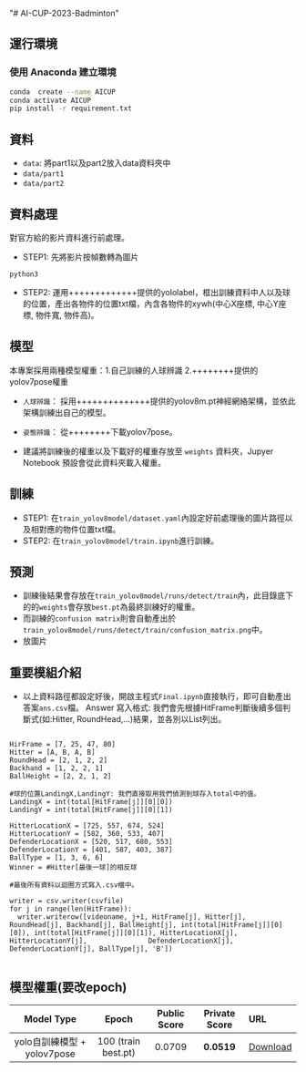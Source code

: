 "# AI-CUP-2023-Badminton" 

## 運行環境

### 使用 Anaconda 建立環境

```bash
conda  create --name AICUP
conda activate AICUP
pip install -r requirement.txt
```

## 資料

- `data`: 將part1以及part2放入data資料夾中
- `data/part1`
- `data/part2`

## 資料處理

對官方給的影片資料進行前處理。

- STEP1: 先將影片按幀數轉為圖片
```
python3

```
- STEP2: 運用+++++++++++++提供的yololabel，框出訓練資料中人以及球的位置，產出各物件的位置txt檔，內含各物件的xywh(中心X座標, 中心Y座標, 物件寬, 物件高)。


## 模型

本專案採用兩種模型權重：1.自己訓練的人球辨識  2.++++++++提供的yolov7pose權重

- `人球辨識`： 採用++++++++++++++提供的yolov8m.pt神經網絡架構，並依此架構訓練出自己的模型。
- `姿態辨識`： 從++++++++下載yolov7pose。

- 建議將訓練後的權重以及下載好的權重存放至 `weights` 資料夾，Jupyer Notebook 預設會從此資料夾載入權重。

## 訓練

- STEP1: 在`train_yolov8model/dataset.yaml`內設定好前處理後的圖片路徑以及相對應的物件位置txt檔。
- STEP2: 在`train_yolov8model/train.ipynb`進行訓練。

## 預測

- 訓練後結果會存放在`train_yolov8model/runs/detect/train`內，此目錄底下的的`weights`會存放`best.pt`為最終訓練好的權重。
- 而訓練的`confusion matrix`則會自動產出於`train_yolov8model/runs/detect/train/confusion_matrix.png`中。
- 放圖片


## 重要模組介紹
- 以上資料路徑都設定好後，開啟主程式`Final.ipynb`直接執行，即可自動產出答案`ans.csv`檔。
Answer 寫入格式: 我們會先根據HitFrame判斷後續多個判斷式(如:Hitter, RoundHead,...)結果，並各別以List列出。
```python3

HirFrame = [7, 25, 47, 80]
Hitter = [A, B, A, B]
RoundHead = [2, 1, 2, 2]
Backhand = [1, 2, 2, 1]
BallHeight = [2, 2, 1, 2]

#球的位置LandingX,LandingY: 我們直接取用我們偵測到球存入total中的值。
LandingX = int(total[HitFrame[j]][0][0])
LandingY = int(total[HitFrame[j]][0][1])

HitterLocationX = [725, 557, 674, 524]
HitterLocationY = [582, 360, 533, 407]
DefenderLocationX = [520, 517, 680, 553]
DefenderLocationY = [401, 587, 403, 387]
BallType = [1, 3, 6, 6]
Winner = #Hitter[最後一球]的相反球

#最後所有資料以迴圈方式寫入.csv檔中。

writer = csv.writer(csvfile)
for j in range(len(HitFrame)):
  writer.writerow([videoname, j+1, HitFrame[j], Hitter[j], RoundHead[j], Backhand[j], BallHeight[j], int(total[HitFrame[j]][0][0]), int(total[HitFrame[j]][0][1]), HitterLocationX[j], HitterLocationY[j],               DefenderLocationX[j], DefenderLocationY[j], BallType[j], 'B'])
                    
```

## 模型權重(要改epoch)

|           Model Type            |   Epoch              | Public Score | Private Score | URL                                                                           
| :-----------------------------: | :------------------: | :----------: | :-----------: | :------------------------------------------------------------------------------------------------------ |
|    yolo自訓練模型 + yolov7pose   | 100 (train best.pt)  |   0.0709   | **0.0519**  | [Download](https://github.com/ShinoharaHare/AI-CUP-2022-Fall-NLP/releases/download/v0.0.0/s-sp-lstm.pt) |


